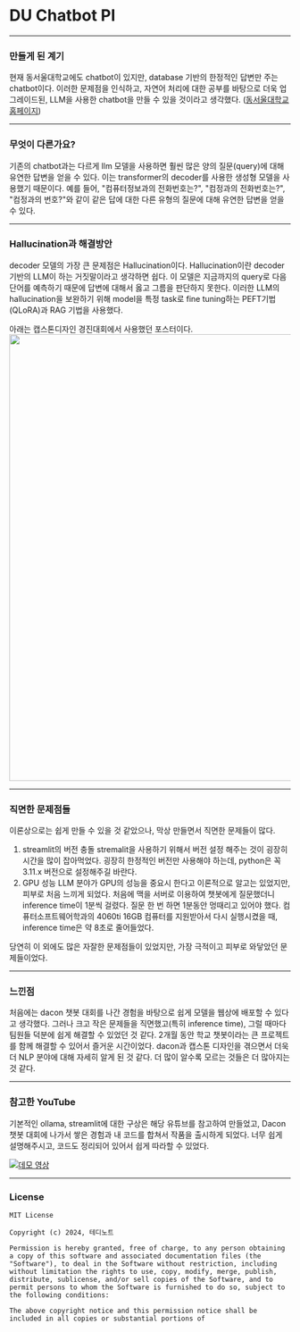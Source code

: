 # DU Chatbot PI

***
### 만들게 된 계기
 현재 동서울대학교에도 chatbot이 있지만, database 기반의 한정적인 답변만 주는 chatbot이다. 이러한 문제점을 인식하고, 자연어 처리에 대한 공부를 바탕으로 더욱 업그레이드된, LLM을 사용한 chatbot을 만들 수 있을 것이라고 생각했다. 
([동서울대학교 홈페이지](https://www.du.ac.kr/main.do))  
***

### 무엇이 다른가요?
 기존의 chatbot과는 다르게 llm 모델을 사용하면 훨씬 많은 양의 질문(query)에 대해 유연한 답변을 얻을 수 있다. 이는 transformer의 decoder를 사용한 생성형 모델을 사용했기 때문이다. 예를 들어, "컴퓨터정보과의 전화번호는?", "컴정과의 전화번호는?", "컴정과의 번호?"와 같이 같은 답에 대한 다른 유형의 질문에 대해 유연한 답변을 얻을 수 있다.  
***

### Hallucination과 해결방안
  decoder 모델의 가장 큰 문제점은 Hallucination이다. Hallucination이란 decoder 기반의 LLM이 하는 거짓말이라고 생각하면 쉽다. 이 모델은 지금까지의 query로 다음 단어를 예측하기 때문에 답변에 대해서 옳고 그름을 판단하지 못한다. 이러한 LLM의 hallucination을 보완하기 위해 model을 특정 task로 fine tuning하는 PEFT기법(QLoRA)과 RAG 기법을 사용했다. 

  아래는 캡스톤디자인 경진대회에서 사용했던 포스터이다.  
<img src="https://github.com/user-attachments/assets/098ce8e2-2bdf-4165-975e-ed1f92ce0c77" width="600" height="800"/>
***  

### 직면한 문제점들
 이론상으로는 쉽게 만들 수 있을 것 같았으나, 막상 만들면서 직면한 문제들이 많다.
1. streamlit의 버전 충돌
 stremalit을 사용하기 위해서 버전 설정 해주는 것이 굉장히 시간을 많이 잡아먹었다. 굉장히 한정적인 버전만 사용해야 하는데, python은 꼭 3.11.x 버전으로 설정해주길 바란다.
2. GPU 성능
 LLM 분야가 GPU의 성능을 중요시 한다고 이론적으로 알고는 있었지만, 피부로 처음 느끼게 되었다. 처음에 맥을 서버로 이용하여 챗봇에게 질문했더니 inference time이 1분씩 걸렸다. 질문 한 번 하면 1분동안 멍때리고 있어야 했다. 컴퓨터소프트웨어학과의 4060ti 16GB 컴퓨터를 지원받아서 다시 실행시켰을 때, inference time은 약 8초로 줄어들었다.  

 당연히 이 외에도 많은 자잘한 문제점들이 있었지만, 가장 극적이고 피부로 와닿았던 문제들이었다. 
***  

 ### 느낀점
  처음에는 dacon 챗봇 대회를 나간 경험을 바탕으로 쉽게 모델을 웹상에 배포할 수 있다고 생각했다. 그러나 크고 작은 문제들을 직면했고(특히 inference time), 그럴 때마다 팀원들 덕분에 쉽게 해결할 수 있었던 것 같다. 2개월 동안 학교 챗봇이라는 큰 프로젝트를 함께 해결할 수 있어서 즐거운 시간이었다.
  dacon과 캡스톤 디자인을 겪으면서 더욱 더 NLP 분야에 대해 자세히 알게 된 것 같다. 더 많이 알수록 모르는 것들은 더 많아지는 것 같다. 
***  

### 참고한 YouTube
 기본적인 ollama, streamlit에 대한 구상은 해당 유튜브를 참고하여 만들었고, Dacon 챗봇 대회에 나가서 쌓은 경험과 내 코드를 합쳐서 작품을 출시하게 되었다. 너무 쉽게 설명해주시고, 코드도 정리되어 있어서 쉽게 따라할 수 있었다. 

[![데모 영상](https://img.youtube.com/vi/VkcaigvTrug/0.jpg)](https://youtu.be/VkcaigvTrug)
***  

### License
```
MIT License

Copyright (c) 2024, 테디노트

Permission is hereby granted, free of charge, to any person obtaining a copy of this software and associated documentation files (the "Software"), to deal in the Software without restriction, including without limitation the rights to use, copy, modify, merge, publish, distribute, sublicense, and/or sell copies of the Software, and to permit persons to whom the Software is furnished to do so, subject to the following conditions:

The above copyright notice and this permission notice shall be included in all copies or substantial portions of
